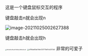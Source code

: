 这是一个键盘鼠标交互的程序

键盘敲击n就会出现n

![image-20211025002627388](C:\Users\晨晨酱\AppData\Roaming\Typora\typora-user-images\image-20211025002627388.png)

键盘敲击h就会出现h

<img src="C:\Users\晨晨酱\Desktop\39fdfef9e98edf310666a0890b82e35.jpg" alt="39fdfef9e98edf310666a0890b82e35" style="zoom:25%;" />

<img src="C:\Users\晨晨酱\Desktop\a786aa66ab7dbe020779a0fcd2051a9.jpg" alt="a786aa66ab7dbe020779a0fcd2051a9" style="zoom:33%;" />
非常的可爱子

